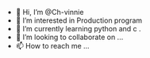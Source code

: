 - 👋 Hi, I’m @Ch-vinnie
- 👀 I’m interested in Production program
- 🌱 I’m currently learning python and c .
- 💞️ I’m looking to collaborate on ...
- 📫 How to reach me ...

<!---
Ch-vinnie/Ch-vinnie is a ✨ special ✨ repository because its `README.md` (this file) appears on your GitHub profile.
You can click the Preview link to take a look at your changes.
--->

